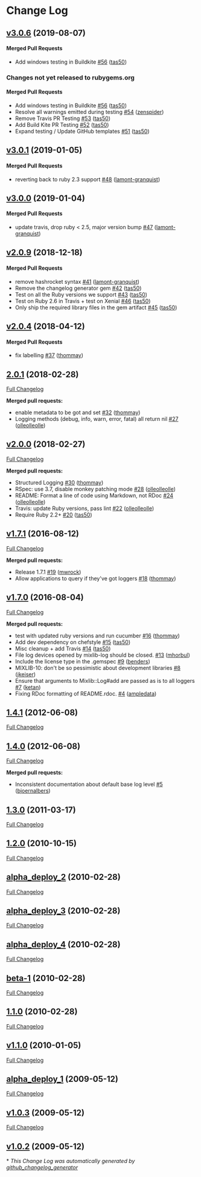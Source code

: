 # Change Log

<!-- latest_release 3.0.6 -->
## [v3.0.6](https://github.com/chef/mixlib-log/tree/v3.0.6) (2019-08-07)

#### Merged Pull Requests
- Add windows testing in Buildkite [#56](https://github.com/chef/mixlib-log/pull/56) ([tas50](https://github.com/tas50))
<!-- latest_release -->

<!-- release_rollup since=3.0.1 -->
### Changes not yet released to rubygems.org

#### Merged Pull Requests
- Add windows testing in Buildkite [#56](https://github.com/chef/mixlib-log/pull/56) ([tas50](https://github.com/tas50)) <!-- 3.0.6 -->
- Resolve all warnings emitted during testing [#54](https://github.com/chef/mixlib-log/pull/54) ([zenspider](https://github.com/zenspider)) <!-- 3.0.5 -->
- Remove Travis PR Testing [#53](https://github.com/chef/mixlib-log/pull/53) ([tas50](https://github.com/tas50)) <!-- 3.0.4 -->
- Add Build Kite PR Testing [#52](https://github.com/chef/mixlib-log/pull/52) ([tas50](https://github.com/tas50)) <!-- 3.0.3 -->
- Expand testing / Update GitHub templates [#51](https://github.com/chef/mixlib-log/pull/51) ([tas50](https://github.com/tas50)) <!-- 3.0.2 -->
<!-- release_rollup -->

<!-- latest_stable_release -->
## [v3.0.1](https://github.com/chef/mixlib-log/tree/v3.0.1) (2019-01-05)

#### Merged Pull Requests
- reverting back to ruby 2.3 support [#48](https://github.com/chef/mixlib-log/pull/48) ([lamont-granquist](https://github.com/lamont-granquist))
<!-- latest_stable_release -->

## [v3.0.0](https://github.com/chef/mixlib-log/tree/v3.0.0) (2019-01-04)

#### Merged Pull Requests
- update travis, drop ruby &lt; 2.5, major version bump [#47](https://github.com/chef/mixlib-log/pull/47) ([lamont-granquist](https://github.com/lamont-granquist))

## [v2.0.9](https://github.com/chef/mixlib-log/tree/v2.0.9) (2018-12-18)

#### Merged Pull Requests
- remove hashrocket syntax [#41](https://github.com/chef/mixlib-log/pull/41) ([lamont-granquist](https://github.com/lamont-granquist))
- Remove the changelog generator gem [#42](https://github.com/chef/mixlib-log/pull/42) ([tas50](https://github.com/tas50))
- Test on all the Ruby versions we support [#43](https://github.com/chef/mixlib-log/pull/43) ([tas50](https://github.com/tas50))
- Test on Ruby 2.6 in Travis + test on Xenial [#46](https://github.com/chef/mixlib-log/pull/46) ([tas50](https://github.com/tas50))
- Only ship the required library files in the gem artifact [#45](https://github.com/chef/mixlib-log/pull/45) ([tas50](https://github.com/tas50))

## [v2.0.4](https://github.com/chef/mixlib-log/tree/v2.0.4) (2018-04-12)

#### Merged Pull Requests
- fix labelling [#37](https://github.com/chef/mixlib-log/pull/37) ([thommay](https://github.com/thommay))

## [2.0.1](https://github.com/chef/mixlib-log/tree/2.0.1) (2018-02-28)
[Full Changelog](https://github.com/chef/mixlib-log/compare/v2.0.0...2.0.1)

**Merged pull requests:**

- enable metadata to be got and set [\#32](https://github.com/chef/mixlib-log/pull/32) ([thommay](https://github.com/thommay))
- Logging methods \(debug, info, warn, error, fatal\) all return nil [\#27](https://github.com/chef/mixlib-log/pull/27) ([olleolleolle](https://github.com/olleolleolle))

## [v2.0.0](https://github.com/chef/mixlib-log/tree/v2.0.0) (2018-02-27)
[Full Changelog](https://github.com/chef/mixlib-log/compare/v1.7.1...v2.0.0)

**Merged pull requests:**

- Structured Logging [\#30](https://github.com/chef/mixlib-log/pull/30) ([thommay](https://github.com/thommay))
- RSpec: use 3.7, disable monkey patching mode [\#28](https://github.com/chef/mixlib-log/pull/28) ([olleolleolle](https://github.com/olleolleolle))
- README: Format a line of code using Markdown, not RDoc [\#24](https://github.com/chef/mixlib-log/pull/24) ([olleolleolle](https://github.com/olleolleolle))
- Travis: update Ruby versions, pass lint [\#22](https://github.com/chef/mixlib-log/pull/22) ([olleolleolle](https://github.com/olleolleolle))
- Require Ruby 2.2+ [\#20](https://github.com/chef/mixlib-log/pull/20) ([tas50](https://github.com/tas50))

## [v1.7.1](https://github.com/chef/mixlib-log/tree/v1.7.1) (2016-08-12)
[Full Changelog](https://github.com/chef/mixlib-log/compare/v1.7.0...v1.7.1)

**Merged pull requests:**

- Release 1.7.1 [\#19](https://github.com/chef/mixlib-log/pull/19) ([mwrock](https://github.com/mwrock))
- Allow applications to query if they've got loggers [\#18](https://github.com/chef/mixlib-log/pull/18) ([thommay](https://github.com/thommay))

## [v1.7.0](https://github.com/chef/mixlib-log/tree/v1.7.0) (2016-08-04)
[Full Changelog](https://github.com/chef/mixlib-log/compare/1.4.1...v1.7.0)

**Merged pull requests:**

- test with updated ruby versions and run cucumber [\#16](https://github.com/chef/mixlib-log/pull/16) ([thommay](https://github.com/thommay))
- Add dev dependency on chefstyle [\#15](https://github.com/chef/mixlib-log/pull/15) ([tas50](https://github.com/tas50))
- Misc cleanup + add Travis [\#14](https://github.com/chef/mixlib-log/pull/14) ([tas50](https://github.com/tas50))
- File log devices opened by mixlib-log should be closed. [\#13](https://github.com/chef/mixlib-log/pull/13) ([mhorbul](https://github.com/mhorbul))
- Include the license type in the .gemspec [\#9](https://github.com/chef/mixlib-log/pull/9) ([benders](https://github.com/benders))
- MIXLIB-10: don't be so pessimistic about development libraries [\#8](https://github.com/chef/mixlib-log/pull/8) ([jkeiser](https://github.com/jkeiser))
- Ensure that arguments to Mixlib::Log\#add are passed as is to all loggers [\#7](https://github.com/chef/mixlib-log/pull/7) ([ketan](https://github.com/ketan))
- Fixing RDoc formatting of README.rdoc. [\#4](https://github.com/chef/mixlib-log/pull/4) ([ampledata](https://github.com/ampledata))

## [1.4.1](https://github.com/chef/mixlib-log/tree/1.4.1) (2012-06-08)
[Full Changelog](https://github.com/chef/mixlib-log/compare/1.4.0...1.4.1)

## [1.4.0](https://github.com/chef/mixlib-log/tree/1.4.0) (2012-06-08)
[Full Changelog](https://github.com/chef/mixlib-log/compare/1.3.0...1.4.0)

**Merged pull requests:**

- Inconsistent documentation about default base log level [\#5](https://github.com/chef/mixlib-log/pull/5) ([bjoernalbers](https://github.com/bjoernalbers))

## [1.3.0](https://github.com/chef/mixlib-log/tree/1.3.0) (2011-03-17)
[Full Changelog](https://github.com/chef/mixlib-log/compare/1.2.0...1.3.0)

## [1.2.0](https://github.com/chef/mixlib-log/tree/1.2.0) (2010-10-15)
[Full Changelog](https://github.com/chef/mixlib-log/compare/alpha_deploy_2...1.2.0)

## [alpha_deploy_2](https://github.com/chef/mixlib-log/tree/alpha_deploy_2) (2010-02-28)
[Full Changelog](https://github.com/chef/mixlib-log/compare/alpha_deploy_3...alpha_deploy_2)

## [alpha_deploy_3](https://github.com/chef/mixlib-log/tree/alpha_deploy_3) (2010-02-28)
[Full Changelog](https://github.com/chef/mixlib-log/compare/alpha_deploy_4...alpha_deploy_3)

## [alpha_deploy_4](https://github.com/chef/mixlib-log/tree/alpha_deploy_4) (2010-02-28)
[Full Changelog](https://github.com/chef/mixlib-log/compare/beta-1...alpha_deploy_4)

## [beta-1](https://github.com/chef/mixlib-log/tree/beta-1) (2010-02-28)
[Full Changelog](https://github.com/chef/mixlib-log/compare/1.1.0...beta-1)

## [1.1.0](https://github.com/chef/mixlib-log/tree/1.1.0) (2010-02-28)
[Full Changelog](https://github.com/chef/mixlib-log/compare/v1.1.0...1.1.0)

## [v1.1.0](https://github.com/chef/mixlib-log/tree/v1.1.0) (2010-01-05)
[Full Changelog](https://github.com/chef/mixlib-log/compare/alpha_deploy_1...v1.1.0)

## [alpha_deploy_1](https://github.com/chef/mixlib-log/tree/alpha_deploy_1) (2009-05-12)
[Full Changelog](https://github.com/chef/mixlib-log/compare/v1.0.3...alpha_deploy_1)

## [v1.0.3](https://github.com/chef/mixlib-log/tree/v1.0.3) (2009-05-12)
[Full Changelog](https://github.com/chef/mixlib-log/compare/v1.0.2...v1.0.3)

## [v1.0.2](https://github.com/chef/mixlib-log/tree/v1.0.2) (2009-05-12)


\* *This Change Log was automatically generated by [github_changelog_generator](https://github.com/skywinder/Github-Changelog-Generator)*